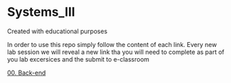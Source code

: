 # Systems_III
Created with educational purposes


In order to use this repo simply follow the content of each link. Every new lab session we will reveal a new link tha you will need to complete as part of you lab excersices and the submit to e-classroom

[00. Back-end](./Tutorials/00_Back-end.md)
